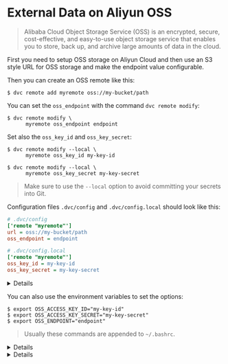 # External Data on Aliyun OSS

> Alibaba Cloud Object Storage Service (OSS) is an encrypted, secure,
> cost-effective, and easy-to-use object storage service that enables you to
> store, back up, and archive large amounts of data in the cloud.

First you need to setup OSS storage on Aliyun Cloud and then use an S3 style URL
for OSS storage and make the endpoint value configurable.

Then you can create an OSS remote like this:

```dvc
$ dvc remote add myremote oss://my-bucket/path
```

You can set the `oss_endpoint` with the command `dvc remote modify`:

```dvc
$ dvc remote modify \
      myremote oss_endpoint endpoint
```

Set also the `oss_key_id` and `oss_key_secret`:

```dvc
$ dvc remote modify --local \
      myremote oss_key_id my-key-id

$ dvc remote modify --local \
      myremote oss_key_secret my-key-secret
```

> Make sure to use the `--local` option to avoid committing your secrets into
> Git.

Configuration files `.dvc/config` and `.dvc/config.local` should look like this:

```ini
# .dvc/config
['remote "myremote"']
url = oss://my-bucket/path
oss_endpoint = endpoint
```

```ini
# .dvc/config.local
['remote "myremote"']
oss_key_id = my-key-id
oss_key_secret = my-key-secret
```

<details>

### Details: Aliyun OSS available options

- `oss_key_id` - OSS key id to use to access a remote.

  ```dvc
  $ dvc remote modify --local \
        myremote oss_key_id my-key-id
  ```

- `oss_key_secret` - OSS secret key for authorizing access into a remote.

  ```dvc
  $ dvc remote modify --local \
        myremote oss_key_secret my-key-secret
  ```

- `oss_endpoint` - OSS endpoint values for accessing remote container.

  ```dvc
  $ dvc remote modify \
        myremote oss_endpoint endpoint
  ```

</details>

You can also use the environment variables to set the options:

```dvc
$ export OSS_ACCESS_KEY_ID="my-key-id"
$ export OSS_ACCESS_KEY_SECRET="my-key-secret"
$ export OSS_ENDPOINT="endpoint"
```

> Usually these commands are appended to `~/.bashrc`.

<details>

### Using OSS as a DVC Storage

To use OSS as a DVC storage we should create a _default_ remote with the option
`-d, --default`:

```dvc
$ export OSS_ACCESS_KEY_ID="my-key-id"
$ export OSS_ACCESS_KEY_SECRET="my-key-secret"
$ export OSS_ENDPOINT="endpoint"

$ dvc remote add --default storage oss://my-bucket/dvc-storage
Setting 'storage' as a default remote.
```

The configuration file `.dvc/config` should have a content like this:

```ini
['remote "storage"']
url = oss://my-bucket/dvc-storage
[core]
remote = storage
```

</details>

<details>

### Test your OSS storage using docker

Start a container running an OSS emulator.

```dvc
$ git clone https://github.com/nanaya-tachibana/oss-emulator.git
$ docker image build -t oss:1.0 oss-emulator
$ docker run --detach -p 8880:8880 --name oss-emulator oss:1.0
```

Setup environment variables.

```dvc
$ export OSS_BUCKET='my-bucket'
$ export OSS_ENDPOINT='localhost:8880'
$ export OSS_ACCESS_KEY_ID='AccessKeyID'
$ export OSS_ACCESS_KEY_SECRET='AccessKeySecret'
```

> Uses default key id and key secret when they are not given, which gives read
> access to public read bucket and public bucket.

</details>
